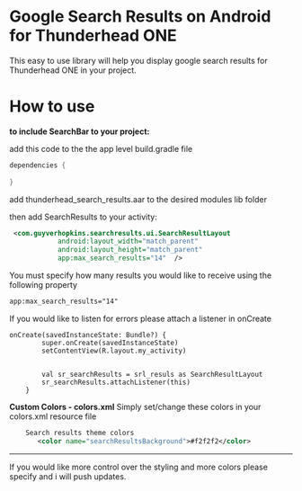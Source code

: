 # Google Search Results on Android for Thunderhead ONE  
  
This easy to use library will help you display google search results for Thunderhead ONE in your project.  
  
# How to use  
  
**to include SearchBar to your project:**  
  
 add this code to the the app level build.gradle file  
  
```gradle  
dependencies {  
  
}  
```  
  
add thunderhead_search_results.aar to the desired modules lib folder  
  
then add SearchResults to your activity:  
  
```xml  
 <com.guyverhopkins.searchresults.ui.SearchResultLayout  
            android:layout_width="match_parent"  
            android:layout_height="match_parent"  
            app:max_search_results="14"  />  
```  
  You must specify how many results you would like to receive using the following property
  ```xml  
  app:max_search_results="14"
```


If you would like to listen for errors please attach a listener in onCreate
```
onCreate(savedInstanceState: Bundle?) {  
        super.onCreate(savedInstanceState)  
        setContentView(R.layout.my_activity)  
  
  
        val sr_searchResults = srl_resuls as SearchResultLayout  
        sr_searchResults.attachListener(this)  
    }  
```

**Custom Colors - colors.xml** 
Simply set/change these colors in your colors.xml resource file

```xml
    Search results theme colors
       <color name="searchResultsBackground">#f2f2f2</color> 
```
----------

If you would like more control over the styling and more colors please specify and i will push updates.